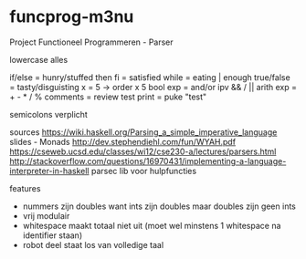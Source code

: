 # funcprog-m3nu
Project Functioneel Programmeren - Parser

lowercase alles

if/else = hunry/stuffed then
fi = satisfied
while = eating | enough
true/false = tasty/disguisting
x = 5    -> order x 5
bool exp = and/or ipv && / ||
arith exp = + - * / %
comments = review test
print = puke "test"

semicolons verplicht

sources
https://wiki.haskell.org/Parsing_a_simple_imperative_language
slides - Monads
http://dev.stephendiehl.com/fun/WYAH.pdf
https://cseweb.ucsd.edu/classes/wi12/cse230-a/lectures/parsers.html
http://stackoverflow.com/questions/16970431/implementing-a-language-interpreter-in-haskell
parsec lib voor hulpfuncties

features
- nummers zijn doubles want ints zijn doubles maar doubles zijn geen ints
- vrij modulair
- whitespace maakt totaal niet uit (moet wel minstens 1 whitespace na identifier staan)
- robot deel staat los van volledige taal

